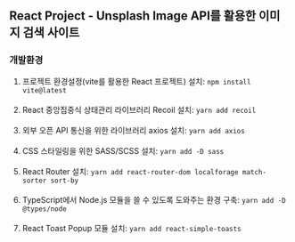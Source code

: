 ## React Project - Unsplash Image API를 활용한 이미지 검색 사이트

### 개발환경

1. 프로젝트 환경설정(vite를 활용한 React 프로젝트) 설치: `npm install vite@latest` <br />
   <br />
2. React 중앙집중식 상태관리 라이브러리 Recoil 설치: `yarn add recoil` <br />
   <br />
3. 외부 오픈 API 통신을 위한 라이브러리 axios 설치: `yarn add axios` <br />
   <br />
4. CSS 스타일링을 위한 SASS/SCSS 설치: `yarn add -D sass` <br />
   <br />
5. React Router 설치: `yarn add react-router-dom localforage match-sorter sort-by` <br />
   <br />
6. TypeScript에서 Node.js 모듈을 쓸 수 있도록 도와주는 환경 구축: `yarn add -D @types/node` <br />
   <br />
7. React Toast Popup 모듈 설치: `yarn add react-simple-toasts` <br />
